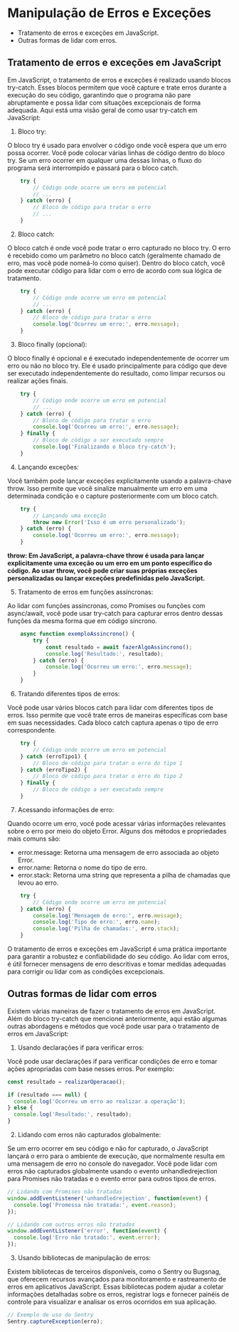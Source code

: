 # Manipulação de Erros e Exceções

- Tratamento de erros e exceções em JavaScript.
- Outras formas de lidar com erros.

## Tratamento de erros e exceções em JavaScript

Em JavaScript, o tratamento de erros e exceções é realizado usando blocos try-catch. Esses blocos permitem que você capture e trate erros durante a execução do seu código, garantindo que o programa não pare abruptamente e possa lidar com situações excepcionais de forma adequada. Aqui está uma visão geral de como usar try-catch em JavaScript:

1. Bloco try:

O bloco try é usado para envolver o código onde você espera que um erro possa ocorrer. Você pode colocar várias linhas de código dentro do bloco try. Se um erro ocorrer em qualquer uma dessas linhas, o fluxo do programa será interrompido e passará para o bloco catch.

```javascript
    try {
        // Código onde ocorre um erro em potencial
        // ...
    } catch (erro) {
        // Bloco de código para tratar o erro
        // ...
    }
```

2. Bloco catch:

O bloco catch é onde você pode tratar o erro capturado no bloco try. O erro é recebido como um parâmetro no bloco catch (geralmente chamado de erro, mas você pode nomeá-lo como quiser). Dentro do bloco catch, você pode executar código para lidar com o erro de acordo com sua lógica de tratamento.

```javascript
    try {
        // Código onde ocorre um erro em potencial
        // ...
    } catch (erro) {
        // Bloco de código para tratar o erro
        console.log('Ocorreu um erro:', erro.message);
    }
```

3. Bloco finally (opcional):

O bloco finally é opcional e é executado independentemente de ocorrer um erro ou não no bloco try. Ele é usado principalmente para código que deve ser executado independentemente do resultado, como limpar recursos ou realizar ações finais.

```javascript
    try {
        // Código onde ocorre um erro em potencial
        // ...
    } catch (erro) {
        // Bloco de código para tratar o erro
        console.log('Ocorreu um erro:', erro.message);
    } finally {
        // Bloco de código a ser executado sempre
        console.log('Finalizando o bloco try-catch');
    }
```

4. Lançando exceções:

Você também pode lançar exceções explicitamente usando a palavra-chave throw. Isso permite que você sinalize manualmente um erro em uma determinada condição e o capture posteriormente com um bloco catch.

```javascript
    try {
        // Lançando uma exceção
        throw new Error('Isso é um erro personalizado');
    } catch (erro) {
        console.log('Ocorreu um erro:', erro.message);
    }
```

**throw: Em JavaScript, a palavra-chave throw é usada para lançar explicitamente uma exceção ou um erro em um ponto específico do código. Ao usar throw, você pode criar suas próprias exceções personalizadas ou lançar exceções predefinidas pelo JavaScript.**

5. Tratamento de erros em funções assíncronas:

Ao lidar com funções assíncronas, como Promises ou funções com async/await, você pode usar try-catch para capturar erros dentro dessas funções da mesma forma que em código síncrono.

```javascript
    async function exemploAssincrono() {
        try {
            const resultado = await fazerAlgoAssincrono();
            console.log('Resultado:', resultado);
        } catch (erro) {
            console.log('Ocorreu um erro:', erro.message);
        }
    }
```

6. Tratando diferentes tipos de erros:

Você pode usar vários blocos catch para lidar com diferentes tipos de erros. Isso permite que você trate erros de maneiras específicas com base em suas necessidades. Cada bloco catch captura apenas o tipo de erro correspondente.

```javascript
    try {
        // Código onde ocorre um erro em potencial
    } catch (erroTipo1) {
        // Bloco de código para tratar o erro do tipo 1
    } catch (erroTipo2) {
        // Bloco de código para tratar o erro do tipo 2
    } finally {
        // Bloco de código a ser executado sempre
    }
```

7. Acessando informações de erro:

Quando ocorre um erro, você pode acessar várias informações relevantes sobre o erro por meio do objeto Error. Alguns dos métodos e propriedades mais comuns são:

* error.message: Retorna uma mensagem de erro associada ao objeto Error.
* error.name: Retorna o nome do tipo de erro.
* error.stack: Retorna uma string que representa a pilha de chamadas que levou ao erro.

```javascript
    try {
        // Código onde ocorre um erro em potencial
    } catch (erro) {
        console.log('Mensagem de erro:', erro.message);
        console.log('Tipo de erro:', erro.name);
        console.log('Pilha de chamadas:', erro.stack);
    }
```

O tratamento de erros e exceções em JavaScript é uma prática importante para garantir a robustez e confiabilidade do seu código. Ao lidar com erros, é útil fornecer mensagens de erro descritivas e tomar medidas adequadas para corrigir ou lidar com as condições excepcionais.

## Outras formas de lidar com erros

Existem várias maneiras de fazer o tratamento de erros em JavaScript. Além do bloco try-catch que mencionei anteriormente, aqui estão algumas outras abordagens e métodos que você pode usar para o tratamento de erros em JavaScript:

1. Usando declarações if para verificar erros:

Você pode usar declarações if para verificar condições de erro e tomar ações apropriadas com base nesses erros. Por exemplo:

```javascript
const resultado = realizarOperacao();

if (resultado === null) {
  console.log('Ocorreu um erro ao realizar a operação');
} else {
  console.log('Resultado:', resultado);
}
```

2. Lidando com erros não capturados globalmente:

Se um erro ocorrer em seu código e não for capturado, o JavaScript lançará o erro para o ambiente de execução, que normalmente resulta em uma mensagem de erro no console do navegador. Você pode lidar com erros não capturados globalmente usando o evento unhandledrejection para Promises não tratadas e o evento error para outros tipos de erros.

```javascript
// Lidando com Promises não tratadas
window.addEventListener('unhandledrejection', function(event) {
  console.log('Promessa não tratada:', event.reason);
});

// Lidando com outros erros não tratados
window.addEventListener('error', function(event) {
  console.log('Erro não tratado:', event.error);
});
```

3. Usando bibliotecas de manipulação de erros:

Existem bibliotecas de terceiros disponíveis, como o Sentry ou Bugsnag, que oferecem recursos avançados para monitoramento e rastreamento de erros em aplicativos JavaScript. Essas bibliotecas podem ajudar a coletar informações detalhadas sobre os erros, registrar logs e fornecer painéis de controle para visualizar e analisar os erros ocorridos em sua aplicação.

```javascript
// Exemplo de uso do Sentry
Sentry.captureException(erro);
```